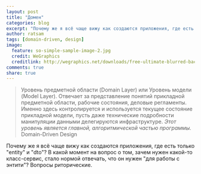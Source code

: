 ```yaml
---
layout: post
title: "Домен"
categories: blog
excerpt: "Почему же я всё чаще вижу как создаются приложения, где есть только \"entity\" и \"dto\"?"
author: ratsam
tags: [domain-driven, design]
image:
  feature: so-simple-sample-image-2.jpg
  credit: WeGraphics
  creditlink: http://wegraphics.net/downloads/free-ultimate-blurred-background-pack/ 
comments: true
share: true
---
```


>Уровень предметной области (Domain Layer) или Уровень модели (Model Layer).
>Отвечает за представление понятий прикладной предметной области, рабочие состояния, деловые регламенты.
>Именно здесь контролируется и используется текущее состояние прикладной модели, пусть даже технические подробности манипуляции данными делегируются инфраструктуре.
>*Этот уровень является главной, алгоритмической частью программы.*
Domain-Driven Design

Почему же я всё чаще вижу как создаются приложения, где есть только "entity" и "dto"?
В какой момент на вопрос о том, зачем нужен какой-то класс-сервис, стало нормой отвечать, что он нужен "для работы с энтити"?
Вопросы риторические.
